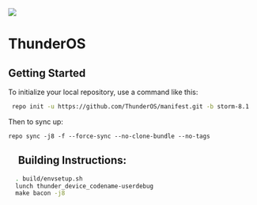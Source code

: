 <img src="https://raw.githubusercontent.com/Rpingat/test1/master/bannrtr.png">

ThunderOS
========

Getting Started
---------------

To initialize your local repository, use a command like this:

```bash
 repo init -u https://github.com/ThunderOS/manifest.git -b storm-8.1
```

Then to sync up:

    repo sync -j8 -f --force-sync --no-clone-bundle --no-tags
    
Building Instructions:
----------------------


```bash
  . build/envsetup.sh
  lunch thunder_device_codename-userdebug
  make bacon -j8
```
